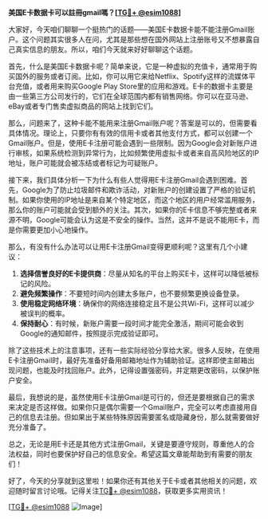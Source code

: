 **美国E卡数据卡可以註冊gmail嗎？[[TG💪+ @esim1088](https://t.me/s/esim1088)]**

大家好，今天咱们聊聊一个挺热门的话题——美国E卡数据卡能不能注册Gmail账户。这个问题其实很多人在问，尤其是那些想在国外网站上注册账号又不想暴露自己真实信息的朋友。所以，咱们今天就来好好聊聊这个话题。

首先，什么是美国E卡数据卡呢？简单来说，它是一种虚拟的充值卡，通常用于购买国外的服务或者订阅。比如，你可以用它来给Netflix、Spotify这样的流媒体平台充值，或者用来购买Google Play Store里的应用和游戏。E卡的数据卡主要是由一些第三方公司发行的，它们在全球范围内都有销售网络。你可以在亚马逊、eBay或者专门售卖虚拟商品的网站上找到它们。

那么，问题来了，这种卡能不能用来注册Gmail账户呢？答案是可以的，但需要看具体情况。理论上，只要你有有效的信用卡或者其他支付方式，都可以创建一个Gmail账户。但是，使用E卡注册可能会遇到一些限制。因为Google会对新账户进行审核，如果系统检测到异常行为，比如频繁使用虚拟卡或者来自高风险地区的IP地址，账户可能就会被冻结或者标记为可疑账户。

接下来，我们具体分析一下为什么有些人觉得用E卡注册Gmail会遇到困难。首先，Google为了防止垃圾邮件和欺诈活动，对新账户的创建设置了严格的验证机制。如果你使用的IP地址是来自某个特定地区，而这个地区的用户经常滥用服务，那么你的账户可能就会受到额外的关注。其次，如果你的E卡信息不够完整或者来源不明，Google可能会认为这是不安全的操作。当然，这并不是说不能用E卡，而是你需要更加小心地操作。

那么，有没有什么办法可以让用E卡注册Gmail变得更顺利呢？这里有几个小建议：

1. **选择信誉良好的E卡提供商**：尽量从知名的平台上购买E卡，这样可以降低被标记的风险。
2. **避免频繁操作**：不要短时间内创建太多账户，也不要频繁更换设备登录。
3. **使用稳定网络环境**：确保你的网络连接稳定且不是公共Wi-Fi，这样可以减少被误判的概率。
4. **保持耐心**：有时候，新账户需要一段时间才能完全激活，期间可能会收到Google的通知邮件，按照提示完成验证即可。

除了这些技术上的注意事项，还有一些实际经验分享给大家。很多人反映，在使用E卡注册Gmail时，最好先准备好备用邮箱地址作为辅助验证。这样即使主邮箱出现问题，也能及时找回账户。此外，记得设置强密码，并定期更改密码，以保护账户安全。

最后，我想说的是，虽然使用E卡注册Gmail是可行的，但还是要根据自己的需求来决定是否这样做。如果你只是偶尔需要一个Gmail账户，完全可以考虑直接用自己的信息去注册。但如果出于某些特殊原因需要匿名或隐藏身份，那么就需要做好充分准备了。

总之，无论是用E卡还是其他方式注册Gmail，关键是要遵守规则，尊重他人的合法权益，同时也要保护好自己的信息安全。希望这篇文章能帮助到有需要的朋友们！

好了，今天的分享就到这里啦！如果你还有其他关于E卡或者其他相关的问题，欢迎随时留言讨论哦。记得关注[TG💪+ @esim1088](https://t.me/s/esim1088)，获取更多实用资讯！

[[TG💪+ @esim1088](https://t.me/s/esim1088) ![Image](https://i.postimg.cc/4NQfJmqS/Snipaste-2025-05-13-00-14-12.png)]